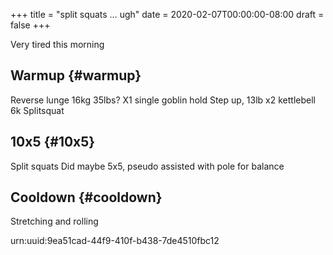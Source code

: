 +++
title = "split squats … ugh"
date = 2020-02-07T00:00:00-08:00
draft = false
+++

Very tired this morning


## Warmup {#warmup}

Reverse lunge 16kg 35lbs? X1 single goblin hold
Step up, 13lb x2 kettlebell 6k
Splitsquat


## 10x5 {#10x5}

Split squats
Did maybe 5x5, pseudo assisted with pole for balance


## Cooldown {#cooldown}

Stretching and rolling

urn:uuid:9ea51cad-44f9-410f-b438-7de4510fbc12